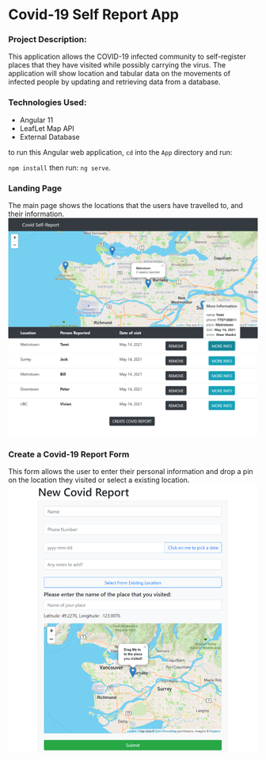 # Covid-19 Self Report App

### Project Description:

This application allows the COVID-19 infected community to self-register places that they have visited while possibly carrying the virus. The application will show location and tabular data on the movements of infected people by updating and retrieving data from a database.

### Technologies Used:

- Angular 11
- LeafLet Map API
- External Database

to run this Angular web application, `cd` into the `App` directory and run:

`npm install` then run: `ng serve`.

### Landing Page

The main page shows the locations that the users have travelled to, and their information.
![Landing Page](./readMePictures/p3.png)

### Create a Covid-19 Report Form

This form allows the user to enter their personal information and drop a pin on the location they visited or select a existing location.
![Form](./readMePictures/p2.png)
